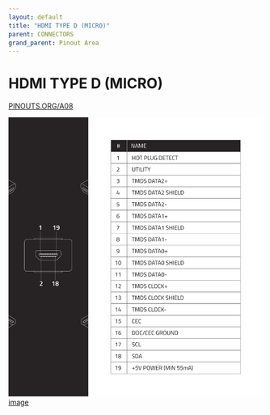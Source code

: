 ```yaml
---
layout: default
title: "HDMI TYPE D (MICRO)"
parent: CONNECTORS
grand_parent: Pinout Area
---
```


# HDMI TYPE D (MICRO)

<a href="https://www.PINOUTS.ORG/A08">PINOUTS.ORG/A08</a>

![image](./assets/7.png)  
[image](./assets/7.png)
